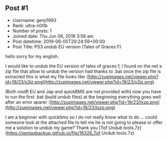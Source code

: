 ## Post #1
- Username: genji1993
- Rank: ultra-n00b
- Number of posts: 1
- Joined date: Thu Jun 06, 2019 3:58 am
- Post datetime: 2019-06-05T20:24:59+00:00
- Post Title: PS3 undub EU version (Tales of Graces F)

hello sorry for my english.

I would like to undub the EU version of tales of graces f, I found on the net a zip file that allow to undub the version had thanks to .bat
once the zip file is extracted this is what my file looks like
:[http://zupimages.net/viewer.php?id=19/23/s3jz.png](http://zupimages.net/viewer.php?id=19/23/s3jz.png)

(Both rootR EU and Jap and quickBMS are not provided with)
now you have to run the first .bat (build undub files)
at the beginning everything goes well after an error aparer
:[http://zupimages.net/viewer.php?id=19/23/lxzp.png](http://zupimages.net/viewer.php?id=19/23/lxzp.png)

I am a beginner with quickbms so I do not really know what to do ...
could someone look at the attached file to tell me he is not going to please or offer me a solution to undub my game?
Thank you
[Tof Undub tools.7z](https://xentaxbackup.github.io/file/16326_Tof Undub tools.7z)
